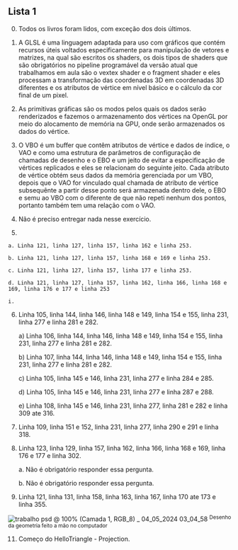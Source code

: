 ## Lista 1
0. Todos os livros foram lidos, com exceção dos dois últimos.

1. A  GLSL é uma linguagem adaptada para uso com gráficos que contém recursos úteis voltados especificamente para manipulação de vetores e matrizes, na qual são escritos os shaders, os dois tipos de shaders que são obrigatórios no pipeline programável da versão atual que trabalhamos em aula são o vextex shader e o fragment shader e eles processam a transformação das coordenadas 3D em coordenadas 3D diferentes e os atributos de vértice em nível básico e o cálculo da cor final de um pixel.

2. As primitivas gráficas são os modos pelos quais os dados serão renderizados e fazemos o armazenamento dos vértices na OpenGL por meio do alocamento de memória na GPU, onde serão armazenados os dados do vértice.

3. O VBO é um buffer que contêm atributos de vértice e dados de índice, o VAO e como uma estrutura de parâmetros de configuração de chamadas de desenho e o EBO e um jeito de evitar a especificação de vértices replicados e eles se relacionam do seguinte jeito. Cada atributo de vértice obtém seus dados da memória gerenciada por um VBO, depois que o VAO for vinculado qual chamada de atributo de vértice subsequênte a partir desse ponto será armazenada dentro dele, o EBO e semu ao VBO com o diferente de que não repeti nenhum dos pontos, portanto também tem uma relação com o VAO.

4. Não é preciso entregar nada nesse exercício.

5. 

    a. Linha 121, linha 127, linha 157, linha 162 e linha 253.

    b. Linha 121, linha 127, linha 157, linha 168 e 169 e linha 253.

    c. Linha 121, linha 127, linha 157, linha 177 e linha 253.

    d. Linha 121, linha 127, linha 157, linha 162, linha 166, linha 168 e 169, linha 176 e 177 e linha 253

    i. 

6. Linha 105, linha 144, linha 146, linha 148 e 149, linha 154 e 155, linha 231, linha 277 e linha 281 e 282.

    a) Linha 106, linha 144, linha 146, linha 148 e 149, linha 154 e 155, linha 231, linha 277 e linha 281 e 282.

    b) Linha 107, linha 144, linha 146, linha 148 e 149, linha 154 e 155, linha 231, linha 277 e linha 281 e 282.

    c) Linha 105, linha 145 e 146, linha 231, linha 277 e linha 284 e 285.

    d) Linha 105, linha 145 e 146, linha 231, linha 277 e linha 287 e 288.

    e) Linha 108, linha 145 e 146, linha 231, linha 277, linha 281 e 282 e linha 309 ate 316.

7. Linha 109, linha 151 e 152, linha 231, linha 277, linha 290 e 291 e linha 318.

8. Linha 123, linha 129, linha 157, linha 162, linha 166, linha 168 e 169, linha 176 e 177 e linha 302.

    a. Não é obrigatório responder essa pergunta.

    b. Não é obrigatório responder essa pergunta.

9. Linha 121, linha 131, linha 158, linha 163, linha 167, linha 170 ate 173 e linha 355.

![trabalho psd @ 100% (Camada 1, RGB_8) _ 04_05_2024 03_04_58](https://github.com/Shokinho/Fundamentos-da-Computacao-Grafica/assets/99108215/59f0ef77-54f6-4be4-b130-29525805f736)
<sup>Desenho da geometria feito a mão no computador</sup>

11. Começo do HelloTriangle - Projection.

